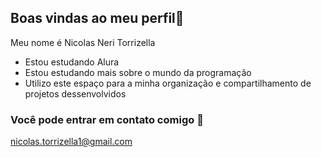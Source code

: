 ## Boas vindas ao meu perfil👋

Meu nome é Nicolas Neri Torrizella

- Estou estudando Alura
- Estou estudando mais sobre o mundo da programação
- Utilizo este espaço para a minha organização e compartilhamento de projetos dessenvolvidos

### Você pode entrar em contato comigo 📧

nicolas.torrizella1@gmail.com
